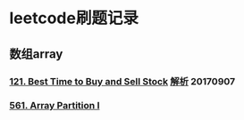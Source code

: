 # leetcode刷题记录
## 数组array
### [121. Best Time to Buy and Sell Stock](https://leetcode.com/problems/best-time-to-buy-and-sell-stock/description/)  [解析](http://118.89.107.47/?p=113) 20170907
### [561. Array Partition I](https://leetcode.com/problems/array-partition-i/description/)
